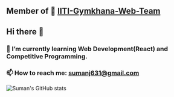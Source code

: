 ## Member of 🏢 **[IITI-Gymkhana-Web-Team](https://github.com/IITI-Gymkhana-Web-Team)**
## Hi there 👋
### 🌱 I’m currently learning Web Development(React) and Competitive Programming. 
### 📫 How to reach me: sumanj631@gmail.com
<!--
**Suman-Jaiswal/Suman-Jaiswal** is a ✨ _special_ ✨ repository because its `README.md` (this file) appears on your GitHub profile.

Here are some ideas to get you started:

- 🔭 I’m currently working on ...
- 🌱 I’m currently learning React.
- 👯 I’m looking to collaborate on ...
- 🤔 I’m looking for help with ...
- 💬 Ask me about ...
- 📫 How to reach me: ...
- 😄 Pronouns: ...
- ⚡ Fun fact: ...
-->


![Suman's GitHub stats](https://github-readme-stats.vercel.app/api?username=Suman-Jaiswal&show_icons=true&theme=radical)

